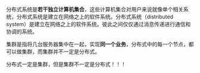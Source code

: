 分布式系统是**若干独立计算机集合**，这些计算机集合对用户来说就像单个相关系统，分布式系统是建立在网络之上的软件系统。分布式系统（distributed system）是建立在网络之上的软件系统。彼此之间仅仅通过消息传递进行通信和协调的系统。

集群是指将几台服务器集中在一起，实现**同一个业务**，分布式中的每一个节点，都可以做集群，而集群并不一定是分布式。

分布式一定是集群，但是集群不一定是分布式！！！

